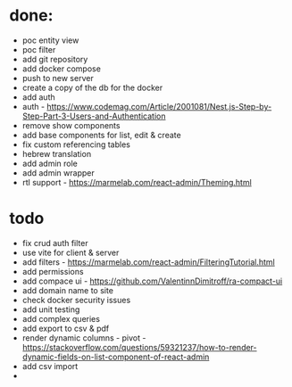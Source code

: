 # done:
* poc entity view
* poc filter
* add git repository
* add docker compose
* push to new server
* create a copy of the db for the docker
* add auth
* auth - https://www.codemag.com/Article/2001081/Nest.js-Step-by-Step-Part-3-Users-and-Authentication
* remove show components
* add base components for list, edit & create
* fix custom referencing tables
* hebrew translation
* add admin role
* add admin wrapper
* rtl support - https://marmelab.com/react-admin/Theming.html

# todo
* fix crud auth filter
* use vite for client & server
* add filters - https://marmelab.com/react-admin/FilteringTutorial.html
* add permissions
* add compace ui - https://github.com/ValentinnDimitroff/ra-compact-ui
* add domain name to site
* check docker security issues
* add unit testing
* add complex queries
* add export to csv & pdf
* render dynamic columns - pivot - https://stackoverflow.com/questions/59321237/how-to-render-dynamic-fields-on-list-component-of-react-admin
* add csv import
* 
